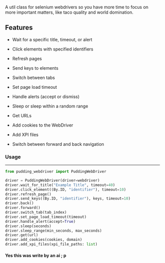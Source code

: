 
A util class for selenium webdrivers so you have more time to focus on more important matters, like taco quality and world domination.

## Features


* Wait for a specific title, timeout, or alert

* Click elements with specified identifiers

* Refresh pages

* Send keys to elements

* Switch between tabs

* Set page load timeout

* Handle alerts (accept or dismiss)

* Sleep or sleep within a random range

* Get URLs

* Add cookies to the WebDriver

* Add XPI files

* Switch between forward and back navigation

### Usage
___

```py
from pudding_webdriver import PuddingWebDriver

driver = PuddingWebDriver(driver=webdriver)
driver.wait_for_title("Example Title", timeout=40)
driver.click_element((By.ID, "identifier"), timeout=10)
driver.refresh_page()
driver.send_keys((By.ID, "identifier"), keys, timeout=10)
driver.back()
driver.forward()
driver.switch_tab(tab_index)
driver.set_page_load_timeout(timeout)
driver.handle_alert(accept=True)
driver.sleep(seconds)
driver.sleep_range(min_seconds, max_seconds)
driver.get(url)
driver.add_cookies(cookies, domain)
driver.add_xpi_files(xpi_file_paths: list)
```

#### Yes this was write by an ai ; p
